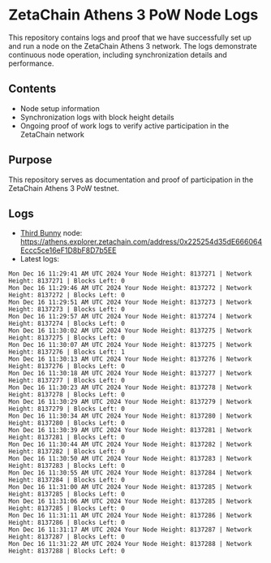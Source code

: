 # ZetaChain Athens 3 PoW Node Logs
This repository contains logs and proof that we have successfully set up and run a node on the ZetaChain Athens 3 network. The logs demonstrate continuous node operation, including synchronization details and performance.

## Contents
- Node setup information
- Synchronization logs with block height details
- Ongoing proof of work logs to verify active participation in the ZetaChain network

## Purpose
This repository serves as documentation and proof of participation in the ZetaChain Athens 3 PoW testnet.

## Logs

- [Third Bunny](https://thirdbunny.xyz/) node: https://athens.explorer.zetachain.com/address/0x225254d35dE666064Eccc5ce16eF1D8bF8D7b5EE
- Latest logs:
```
Mon Dec 16 11:29:41 AM UTC 2024 Your Node Height: 8137271 | Network Height: 8137271 | Blocks Left: 0
Mon Dec 16 11:29:46 AM UTC 2024 Your Node Height: 8137272 | Network Height: 8137272 | Blocks Left: 0
Mon Dec 16 11:29:51 AM UTC 2024 Your Node Height: 8137273 | Network Height: 8137273 | Blocks Left: 0
Mon Dec 16 11:29:57 AM UTC 2024 Your Node Height: 8137274 | Network Height: 8137274 | Blocks Left: 0
Mon Dec 16 11:30:02 AM UTC 2024 Your Node Height: 8137275 | Network Height: 8137275 | Blocks Left: 0
Mon Dec 16 11:30:07 AM UTC 2024 Your Node Height: 8137275 | Network Height: 8137276 | Blocks Left: 1
Mon Dec 16 11:30:13 AM UTC 2024 Your Node Height: 8137276 | Network Height: 8137276 | Blocks Left: 0
Mon Dec 16 11:30:18 AM UTC 2024 Your Node Height: 8137277 | Network Height: 8137277 | Blocks Left: 0
Mon Dec 16 11:30:23 AM UTC 2024 Your Node Height: 8137278 | Network Height: 8137278 | Blocks Left: 0
Mon Dec 16 11:30:29 AM UTC 2024 Your Node Height: 8137279 | Network Height: 8137279 | Blocks Left: 0
Mon Dec 16 11:30:34 AM UTC 2024 Your Node Height: 8137280 | Network Height: 8137280 | Blocks Left: 0
Mon Dec 16 11:30:39 AM UTC 2024 Your Node Height: 8137281 | Network Height: 8137281 | Blocks Left: 0
Mon Dec 16 11:30:44 AM UTC 2024 Your Node Height: 8137282 | Network Height: 8137282 | Blocks Left: 0
Mon Dec 16 11:30:50 AM UTC 2024 Your Node Height: 8137283 | Network Height: 8137283 | Blocks Left: 0
Mon Dec 16 11:30:55 AM UTC 2024 Your Node Height: 8137284 | Network Height: 8137284 | Blocks Left: 0
Mon Dec 16 11:31:00 AM UTC 2024 Your Node Height: 8137285 | Network Height: 8137285 | Blocks Left: 0
Mon Dec 16 11:31:06 AM UTC 2024 Your Node Height: 8137285 | Network Height: 8137285 | Blocks Left: 0
Mon Dec 16 11:31:11 AM UTC 2024 Your Node Height: 8137286 | Network Height: 8137286 | Blocks Left: 0
Mon Dec 16 11:31:17 AM UTC 2024 Your Node Height: 8137287 | Network Height: 8137287 | Blocks Left: 0
Mon Dec 16 11:31:22 AM UTC 2024 Your Node Height: 8137288 | Network Height: 8137288 | Blocks Left: 0
```
